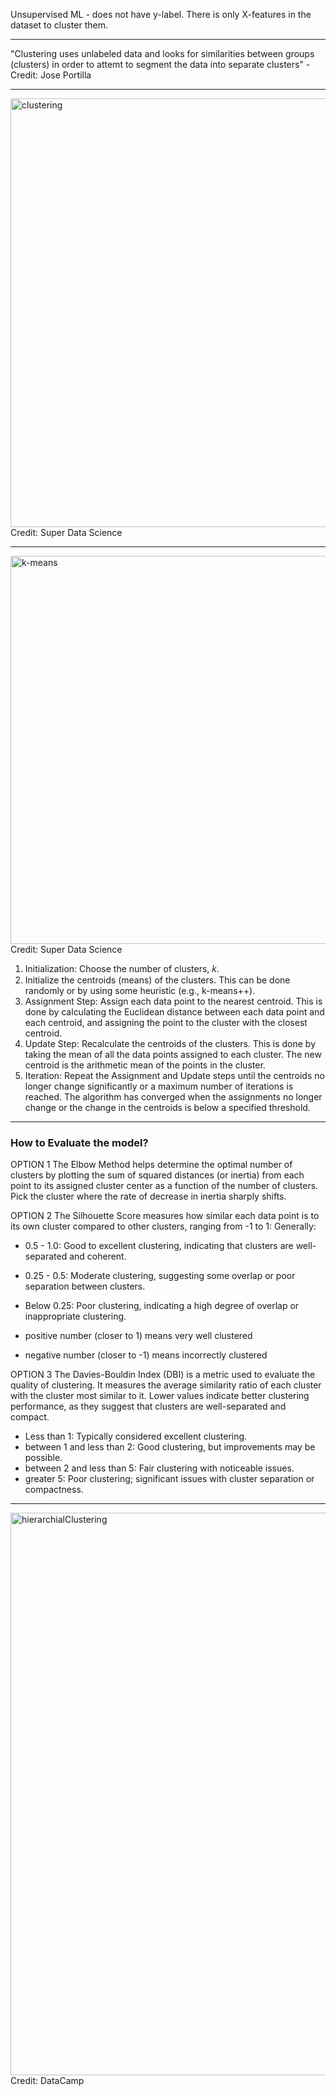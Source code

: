 Unsupervised ML - does not have y-label. There is only X-features in the dataset to cluster them. 

----------------------
"Clustering uses unlabeled data and looks for similarities between groups (clusters) in order to attemt to segment the data into separate clusters" - Credit:  Jose Portilla

----------------------
<img width="686" alt="clustering" src="https://github.com/user-attachments/assets/0c6ca979-fefa-4b50-bafd-8fcec2d8407d"> Credit: Super Data Science

----------------------
<img width="621" alt="k-means" src="https://github.com/user-attachments/assets/5ba1de4d-154c-4adb-9005-d53c7eb5bc8e">Credit: Super Data Science

1. Initialization: Choose the number of clusters, 𝑘. 
2. Initialize the centroids (means) of the clusters. This can be done randomly or by using some heuristic (e.g., k-means++).
3. Assignment Step: Assign each data point to the nearest centroid. This is done by calculating the Euclidean distance between each data point and each centroid, and assigning the point to the cluster with the closest centroid.
4. Update Step: Recalculate the centroids of the clusters. This is done by taking the mean of all the data points assigned to each cluster. The new centroid is the arithmetic mean of the points in the cluster.
5. Iteration: Repeat the Assignment and Update steps until the centroids no longer change significantly or a maximum number of iterations is reached. The algorithm has converged when the assignments no longer change or the change in the centroids is below a specified threshold.

----------------------
### How to Evaluate the model?

OPTION 1
The Elbow Method helps determine the optimal number of clusters by plotting the sum of squared distances (or inertia) from each point to its assigned cluster center as a function of the number of clusters. Pick the cluster where the rate of decrease in inertia sharply shifts.

OPTION 2 
The Silhouette Score measures how similar each data point is to its own cluster compared to other clusters, ranging from -1 to 1: 
Generally:
- 0.5 - 1.0: Good to excellent clustering, indicating that clusters are well-separated and coherent.
- 0.25 - 0.5: Moderate clustering, suggesting some overlap or poor separation between clusters.
- Below 0.25: Poor clustering, indicating a high degree of overlap or inappropriate clustering.

- positive number (closer to 1) means very well clustered
- negative number (closer to -1) means incorrectly clustered


OPTION 3 
The Davies-Bouldin Index (DBI) is a metric used to evaluate the quality of clustering. It measures the average similarity ratio of each cluster with the cluster most similar to it. Lower values indicate better clustering performance, as they suggest that clusters are well-separated and compact.
- Less than 1: Typically considered excellent clustering.
- between 1 and less than 2: Good clustering, but improvements may be possible.
- between 2 and less than 5: Fair clustering with noticeable issues.
- greater 5: Poor clustering; significant issues with cluster separation or compactness.

------------
<img width="900" alt="hierarchialClustering" src="https://github.com/user-attachments/assets/fa3404ce-e605-4895-a59a-4055f2307c1a">
Credit: DataCamp



